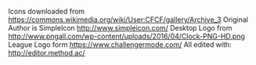 Icons downloaded from https://commons.wikimedia.org/wiki/User:CFCF/gallery/Archive_3
Original Author is SimpleIcon http://www.simpleicon.com/
Desktop Logo from http://www.pngall.com/wp-content/uploads/2016/04/Clock-PNG-HD.png
League Logo form https://www.challengermode.com/
All edited with: http://editor.method.ac/
